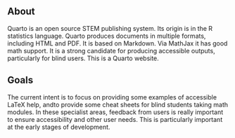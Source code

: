 ## About

Quarto is an open source STEM publishing system. Its origin is in the R
statistics language. Quarto produces documents in multiple formats,
including  HTML and PDF. It is based on Markdown. Via MathJax it has good
math support. It is a strong candidate for producing accessible
outputs, particularly for blind users. This is a Quarto website.

## Goals

The current intent is to focus on providing some examples of
accessible LaTeX help, andto provide some cheat sheets for blind students taking math modules. In these specialist areas, feedback from users is really
important to ensure accessibility and other user needs. This is
particularly important at the early stages of development.  
